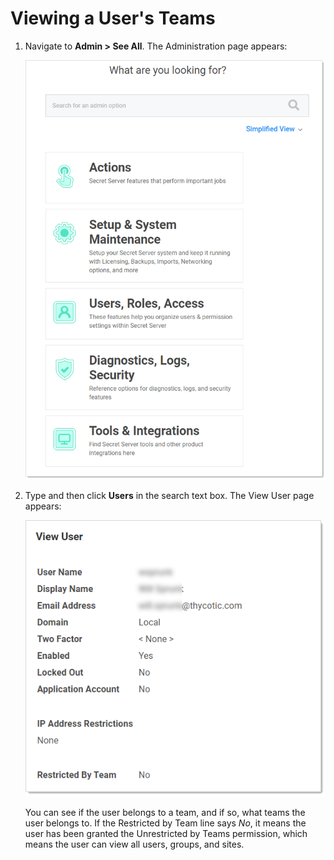[title]: # (Viewing a User's Teams)
[tags]: # (Teams)
[priority]: # (1000)

# Viewing a User's Teams

1. Navigate to **Admin \> See All**. The Administration page appears:

   ![image-20191114142009435](images/image-20191114142009435.png)

1. Type and then click **Users** in the search text box. The View User page appears:

   ![image-20191209102452202](images/image-20191209102452202.png)

   You can see if the user belongs to a team, and if so, what teams the user belongs to. If the Restricted by Team line says _No_, it means the user has been granted the Unrestricted by Teams permission, which means the user can view all users, groups, and sites.
